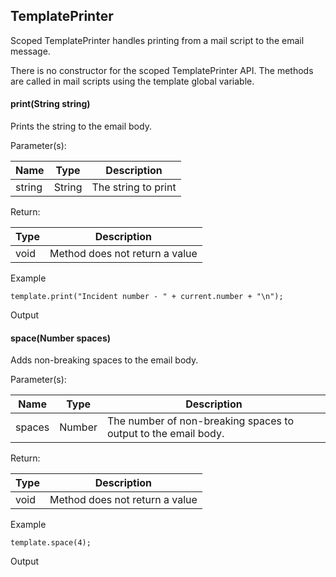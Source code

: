 TemplatePrinter
---------------

Scoped TemplatePrinter handles printing from a mail script to the email message.

There is no constructor for the scoped TemplatePrinter API. The methods are called in mail scripts using the template global variable.

#### print(String string)

Prints the string to the email body.

Parameter(s):

| Name | Type | Description |
| --- | --- | --- |
| string | String | The string to print |

Return:

| Type | Description |
| --- | --- |
| void | Method does not return a value |

Example

    template.print("Incident number - " + current.number + "\n");

Output

#### space(Number spaces)

Adds non-breaking spaces to the email body.

Parameter(s):

| Name | Type | Description |
| --- | --- | --- |
| spaces | Number | The number of non-breaking spaces to output to the email body. |

Return:

| Type | Description |
| --- | --- |
| void | Method does not return a value |

Example

    template.space(4);

Output